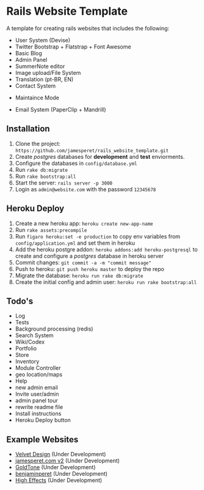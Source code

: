 # Rails Website Template

A template for creating rails websites that includes the following:

* User System (Devise)
* Twitter Bootstrap + Flatstrap + Font Awesome
* Basic Blog
* Admin Panel
* SummerNote editor
* Image upload/File System
* Translation (pt-BR, EN)
* Contact System
- Maintaince Mode
* Email System (PaperClip + Mandrill)

## Installation

1. Clone the project: ```https://github.com/jamesperet/rails_website_template.git```
2. Create *postgres* databases for **development** and **test** enviorments.
3. Configure the databases in ```config/database.yml```
4. Run  ```rake db:migrate```
5. Run  ```rake bootstrap:all```
6. Start the server: ```rails server -p 3000```
7. Login as ```admin@website.com``` with the password ```12345678```

## Heroku Deploy

1. Create a new heroku app: ```heroku create new-app-name```
2. Run ```rake assets:precompile```
3. Run ```figaro heroku:set -e production``` to copy env variables from ```config/application.yml```  and set them in heroku
4. Add the heroku postgre addon:  ```heroku addons:add heroku-postgresql``` to create and configure a *postgres* database in heroku server
5. Commit changes: ```git commit -a -m "commit message"```
6. Push to heroku:  ```git push heroku master``` to deploy the repo
7. Migrate the database: ```heroku run rake db:migrate```
8. Create the initial config and admin user: ```heroku run rake bootstrap:all```

## Todo's

* Log
* Tests
* Background processing (redis)
* Search System
* Wiki/Codex
* Portfolio
* Store
* Inventory
* Module Controller
* geo location/maps
* Help
* new admin email 
* Invite user/admin
* admin panel tour
* rewrite readme file
* Install instructions
* Heroku Deploy button

## Example Websites

- [Velvet Design](http://www.velvetdesign.com.br) (Under Development)
- [jamesperet.com v2](http://jamesperet.com) (Under Development)
- [GoldTone](http://goldtone.com) (Under Development)
- [benjaminperet](http://benjaminperet.com) (Under Development)
- [High Effects](http://higheffects.com.br) (Under Development)


